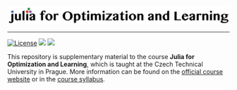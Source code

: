 <p align="center">
 <img src="https://raw.githubusercontent.com/JuliaTeachingCTU/JuliaCTUGraphics/main/logo/Julia-for-Optimization-and-Learning.svg" alt="Course logo"/>
</p>

---

[![License](https://img.shields.io/badge/License-MIT-blue.svg)](https://github.com/JuliaTeachingCTU/Julia-for-Optimization-and-Learning/blob/master/LICENSE)
[![](https://img.shields.io/badge/docs-stable-blue.svg)](https://juliateachingctu.github.io/Julia-for-Optimization-and-Learning/stable/)
[![](https://img.shields.io/badge/docs-dev-blue.svg)](https://juliateachingctu.github.io/Julia-for-Optimization-and-Learning/dev/)

This repository is supplementary material to the course **Julia for Optimization and Learning**, which is taught at the Czech Technical University in Prague. More information can be found on the [official course website](https://juliateachingctu.github.io/Julia-for-Optimization-and-Learning/stable/) or in the [course syllabus](http://bilakniha.cvut.cz/en/predmet6985806.html).
